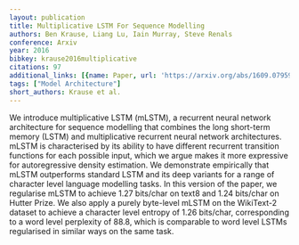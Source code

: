 ```yaml
---
layout: publication
title: Multiplicative LSTM For Sequence Modelling
authors: Ben Krause, Liang Lu, Iain Murray, Steve Renals
conference: Arxiv
year: 2016
bibkey: krause2016multiplicative
citations: 97
additional_links: [{name: Paper, url: 'https://arxiv.org/abs/1609.07959'}]
tags: ["Model Architecture"]
short_authors: Krause et al.
---
```

We introduce multiplicative LSTM (mLSTM), a recurrent neural network
architecture for sequence modelling that combines the long short-term memory
(LSTM) and multiplicative recurrent neural network architectures. mLSTM is
characterised by its ability to have different recurrent transition functions
for each possible input, which we argue makes it more expressive for
autoregressive density estimation. We demonstrate empirically that mLSTM
outperforms standard LSTM and its deep variants for a range of character level
language modelling tasks. In this version of the paper, we regularise mLSTM to
achieve 1.27 bits/char on text8 and 1.24 bits/char on Hutter Prize. We also
apply a purely byte-level mLSTM on the WikiText-2 dataset to achieve a
character level entropy of 1.26 bits/char, corresponding to a word level
perplexity of 88.8, which is comparable to word level LSTMs regularised in
similar ways on the same task.